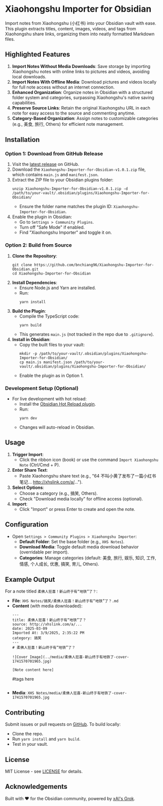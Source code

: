 # Xiaohongshu Importer for Obsidian

Import notes from Xiaohongshu (小红书) into your Obsidian vault with ease. This plugin extracts titles, content, images, videos, and tags from Xiaohongshu share links, organizing them into neatly formatted Markdown files.

## Highlighted Features

1. **Import Notes Without Media Downloads**: Save storage by importing Xiaohongshu notes with online links to pictures and videos, avoiding local downloads.
2. **Import Notes With Offline Media**: Download pictures and videos locally for full note access without an internet connection.
3. **Enhanced Organization**: Organize notes in Obsidian with a structured folder system and categories, surpassing Xiaohongshu's native saving capabilities.
4. **Preserve Source Links**: Retain the original Xiaohongshu URL in each note for easy access to the source and commenting anytime.
5. **Category-Based Organization**: Assign notes to customizable categories (e.g., 美食, 旅行, Others) for efficient note management.

## Installation

### Option 1: Download from GitHub Release
1. Visit the [latest release](https://github.com/bnchiang96/Xiaohongshu-Importer-for-Obsidian/releases/latest) on GitHub.
2. Download the `Xiaohongshu-Importer-for-Obsidian-v1.0.1.zip` file, which contains `main.js` and `manifest.json`.
3. Extract the ZIP file to your Obsidian plugins folder:
   ```
   unzip Xiaohongshu-Importer-for-Obsidian-v1.0.1.zip -d /path/to/your-vault/.obsidian/plugins/Xiaohongshu-Importer-for-Obsidian/
   ```
	- Ensure the folder name matches the plugin ID: `Xiaohongshu-Importer-for-Obsidian`.
4. Enable the plugin in Obsidian:
	- Go to `Settings > Community Plugins`.
	- Turn off "Safe Mode" if enabled.
	- Find "Xiaohongshu Importer" and toggle it on.

### Option 2: Build from Source
1. **Clone the Repository**:
   ```
   git clone https://github.com/bnchiang96/Xiaohongshu-Importer-for-Obsidian.git
   cd Xiaohongshu-Importer-for-Obsidian
   ```
2. **Install Dependencies**:
	- Ensure Node.js and Yarn are installed.
	- Run:
	  ```
	  yarn install
	  ```
3. **Build the Plugin**:
	- Compile the TypeScript code:
	  ```
	  yarn build
	  ```
	- This generates `main.js` (not tracked in the repo due to `.gitignore`).
4. **Install in Obsidian**:
	- Copy the built files to your vault:
	  ```
	  mkdir -p /path/to/your-vault/.obsidian/plugins/Xiaohongshu-Importer-for-Obsidian/
	  cp main.js manifest.json /path/to/your-vault/.obsidian/plugins/Xiaohongshu-Importer-for-Obsidian/
	  ```
	- Enable the plugin as in Option 1.

### Development Setup (Optional)
- For live development with hot reload:
	- Install the [Obsidian Hot Reload plugin](https://github.com/pjeby/hot-reload).
	- Run:
	  ```
	  yarn dev
	  ```
	- Changes will auto-reload in Obsidian.

## Usage

1. **Trigger Import**:
	- Click the ribbon icon (book) or use the command `Import Xiaohongshu Note` (Ctrl/Cmd + P).
2. **Enter Share Text**:
	- Paste Xiaohongshu share text (e.g., "64 不叫小黄了发布了一篇小红书笔记... http://xhslink.com/a/...").
3. **Select Options**:
	- Choose a category (e.g., 搞笑, Others).
	- Check "Download media locally" for offline access (optional).
4. **Import**:
	- Click "Import" or press Enter to create and open the note.

## Configuration

- Open `Settings > Community Plugins > Xiaohongshu Importer`:
	- **Default Folder**: Set the base folder (e.g., `XHS Notes`).
	- **Download Media**: Toggle default media download behavior (overridable per import).
	- **Categories**: Manage categories (default: 美食, 旅行, 娱乐, 知识, 工作, 情感, 个人成长, 优惠, 搞笑, 育儿, Others).

## Example Output

For a note titled `柔佛人狂喜！新山终于有“地铁”了？`:

- **File**: `XHS Notes/搞笑/柔佛人狂喜！新山终于有“地铁”了？.md`
- **Content** (with media downloaded):
  ```
  ---
  title: 柔佛人狂喜！新山终于有“地铁”了？
  source: http://xhslink.com/a/...
  date: 2025-03-09
  Imported At: 3/9/2025, 2:35:22 PM
  category: 搞笑
  ---
  # 柔佛人狂喜！新山终于有“地铁”了？

  ![Cover Image](../media/柔佛人狂喜-新山终于有地铁了-cover-1741570701965.jpg)

  [Note content here]

  ```
  #tags here
  ```
- **Media**: `XHS Notes/media/柔佛人狂喜-新山终于有地铁了-cover-1741570701965.jpg`

## Contributing

Submit issues or pull requests on [GitHub](https://github.com/bnchiang96/Xiaohongshu-Importer-for-Obsidian). To build locally:
- Clone the repo.
- Run `yarn install` and `yarn build`.
- Test in your vault.

## License

MIT License - see [LICENSE](LICENSE) for details.

## Acknowledgements

Built with ❤️ for the Obsidian community, powered by [xAI's Grok](https://xai.com).

